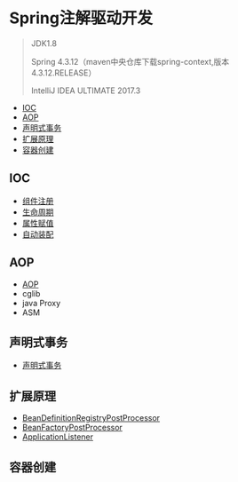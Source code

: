 # Spring注解驱动开发

> JDK1.8
>
> Spring 4.3.12（maven中央仓库下载spring-context,版本4.3.12.RELEASE）
>
> IntelliJ IDEA ULTIMATE 2017.3

  - [IOC](#IOC)
  - [AOP](#AOP)
  - [声明式事务](#声明式事务)
  - [扩展原理](#扩展原理)
  - [容器创建](#容器创建)
  
## IOC
  * [组件注册](组件注册.md)
  * [生命周期](生命周期.md)
  * [属性赋值](属性赋值.md)
  * [自动装配](自动装配.md)

## AOP
  * [AOP](AOP.md)
  * cglib
  * java Proxy
  * ASM
## 声明式事务
  * [声明式事务](声明式事务.md)

## 扩展原理
  * [BeanDefinitionRegistryPostProcessor](BeanDefinitionRegistryPostProcessor.md)
  * [BeanFactoryPostProcessor](BeanFactoryPostProcessor.md)
  * [ApplicationListener](ApplicationListener.md)

## 容器创建

